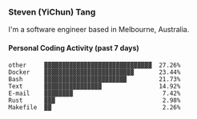 ### Steven (YiChun) Tang

I'm a software engineer based in Melbourne, Australia.

#### Personal Coding Activity (past 7 days)
```
other     ▓▓▓▓▓▓▓▓▓▓▓▓▓▓▓▓▓▓▓▓▓▓▓▓▓▓▓▓▓▓  27.26%
Docker    ▓▓▓▓▓▓▓▓▓▓▓▓▓▓▓▓▓▓▓▓▓▓▓▓▓       23.44%
Bash      ▓▓▓▓▓▓▓▓▓▓▓▓▓▓▓▓▓▓▓▓▓▓▓         21.73%
Text      ▓▓▓▓▓▓▓▓▓▓▓▓▓▓▓▓                14.92%
E-mail    ▓▓▓▓▓▓▓▓                         7.42%
Rust      ▓▓▓                              2.98%
Makefile  ▓▓                               2.26%
```
